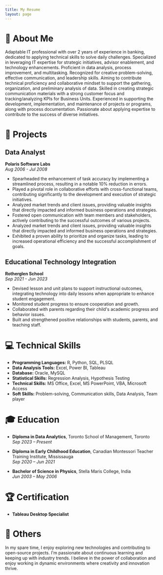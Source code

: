 ```yaml
---
title: My Resume
layout: page
---
```


# 🌟 About Me

Adaptable IT professional with over 2 years of experience in banking, dedicated to applying technical skills to solve daily challenges. Specialized in leveraging IT expertise for strategic initiatives, advisor enablement, and technology enhancements. Proficient in data analysis, process improvement, and multitasking. Recognized for creative problem-solving, effective communication, and leadership skills. Aiming to contribute technical proficiency and collaborative mindset to support the gathering, organization, and preliminary analysis of data. Skilled in creating strategic communication materials with a strong customer focus and tracking/analyzing KPIs for Business Units. Experienced in supporting the development, implementation, and maintenance of projects or programs, along with process documentation. Passionate about applying expertise to contribute to the success of diverse initiatives.

# 🚀 Projects

## Data Analyst
**Polaris Software Labs**  
*Aug 2006 - Jul 2008*

- Spearheaded the enhancement of task accuracy by implementing a streamlined process, resulting in a notable 10% reduction in errors.
- Played a pivotal role in collaborative efforts with cross-functional teams, contributing significantly to the development and execution of strategic initiatives.
- Analyzed market trends and client issues, providing valuable insights that directly impacted and informed business operations and strategies.
- Fostered open communication with team members and stakeholders, actively contributing to the successful outcomes of various projects.
- Analyzed market trends and client issues, providing valuable insights that directly impacted and informed business operations and strategies.
- Exhibited a proven ability to prioritize and organize tasks, leading to increased operational efficiency and the successful accomplishment of goals.

## Educational Technology Integration
**Rotherglen School**  
*Sep 2021 - Jun 2023*

- Devised lesson and unit plans to support instructional outcomes, integrating technology into daily lessons when appropriate to enhance student engagement.
- Monitored student progress to ensure cooperation and growth.
- Collaborated with parents regarding their child's academic progress and behavior issues.
- Built and strengthened positive relationships with students, parents, and teaching staff.

# 💻 Technical Skills

- **Programming Languages:** R, Python, SQL, PLSQL
- **Data Analysis Tools:** Excel, Power BI, Tableau
- **Database:** Oracle, MySQL
- **Statistical Skills:** Regression Analysis, Hypothesis Testing
- **Technical Skills:** MS Office, Excel, MS PowerPoint, VBA, Microsoft Access
- **Soft Skills:** Problem-solving, Communication skills, Data Analysis, Team player

# 🎓 Education

- **Diploma in Data Analytics**, Toronto School of Management, Toronto  
  *Sep 2023 – Present*
  
- **Diploma in Early Childhood Education**, Canadian Montessori Teacher Training Institute, Mississauga  
  *Sep 2020 – Jun 2021*
  
- **Bachelor of Science in Physics**, Stella Maris College, India  
  *Jun 2003 – May 2006*

# 🏆 Certification
- **Tableau Desktop Specialist**

# 🎨 Others

In my spare time, I enjoy exploring new technologies and contributing to open-source projects. I'm passionate about continuous learning and keeping up with industry trends. I believe in the power of collaboration and enjoy working in dynamic environments where creativity and innovation thrive.
